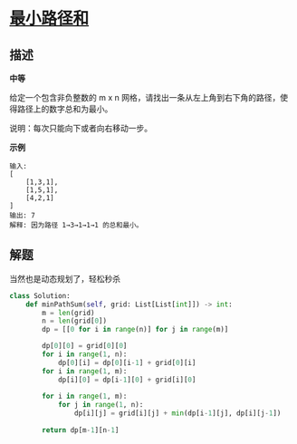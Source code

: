 # [最小路径和](https://leetcode-cn.com/problems/minimum-path-sum/)

## 描述  
**中等**  

给定一个包含非负整数的 m x n 网格，请找出一条从左上角到右下角的路径，使得路径上的数字总和为最小。

说明：每次只能向下或者向右移动一步。

**示例**

    输入:
    [
        [1,3,1],
        [1,5,1],
        [4,2,1]
    ]
    输出: 7
    解释: 因为路径 1→3→1→1→1 的总和最小。

## 解题  
当然也是动态规划了，轻松秒杀  

```python
class Solution:
    def minPathSum(self, grid: List[List[int]]) -> int:
        m = len(grid)
        n = len(grid[0])
        dp = [[0 for i in range(n)] for j in range(m)]

        dp[0][0] = grid[0][0]
        for i in range(1, n):
            dp[0][i] = dp[0][i-1] + grid[0][i]
        for i in range(1, m):
            dp[i][0] = dp[i-1][0] + grid[i][0]
        
        for i in range(1, m):
            for j in range(1, n):
                dp[i][j] = grid[i][j] + min(dp[i-1][j], dp[i][j-1])
                
        return dp[m-1][n-1]
```